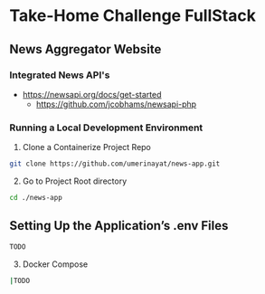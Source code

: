 # Take-Home Challenge FullStack

## News Aggregator Website

### Integrated News API's

- https://newsapi.org/docs/get-started
    -    https://github.com/jcobhams/newsapi-php


### Running a Local Development Environment

1.   Clone a Containerize Project Repo

```bash
git clone https://github.com/umerinayat/news-app.git
```

2. Go to Project Root directory

```bash
cd ./news-app
```

## Setting Up the Application’s .env Files

```bash
TODO
```

3. Docker Compose

```bash
|TODO
```

